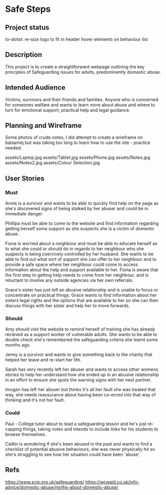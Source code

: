 # Safe Steps

## Project status 
to-dolist:
 re-size logo to fit in header
 hover elements on behaviour list

## Description
This project is to create a straightforward webpage outlining the key principles of Safeguarding issues for adults, predominently domestic abuse.


## Intended Audience
Victims, survivors and their friends and families. Anyone who is concerned for someones welfare and wants to learn more about abuse and where to turn for emotional support, practical help and legal guidance.



## Planning and Wireframe

Some photos of crude notes, I did attempt to create a wireframe on balsamiq but was taking too long to learn how to use the site - practice needed.

assets/Laptop.jpg
assets/Tablet.jpg
assets/Phone.jpg
assets/Notes.jpg
assets/Notes2.jpg
assets/Colour Selection.jpg




## User Stories

### Must

Annie is a survivor and wants to be able to quickly find help on the page as she's discovered signs of being stalked by her abuser and could be in immediate danger.

Phillipa must be able to come to the website and find information regarding  getting herself some support as she suspects she is a victim of domestic abuse.

Fiona is worried about a neighbour and must be able to educate herself as to what she could or should do in regards to her neighbour who she suspects is being coercively controlled by her husband. She wants to be able to find out what sort of support she can offer to her neighbour and to provide a safe space where her neighbour could come to access information about the help and support available to her. Fiona is aware that the first step to getting help needs to come from her neighbour, and is reluctant to involve any outside agencies via her own referrals.

Grace's sister has just left an abusive relationship and is unable to focus or concentrate on practical things. Grace wants to find information about her sisters legal rights and the options that are available to her so she can then discuss things with her sister and help her to move forwards.





### Should 
Amy should visit the website to remind herself of training she has already recieved as a support worker of vulnerable adults. She wants to be able to double check she's remembered the safeguarding criteria she learnt some months ago.

Jenny is a survivor and wants to give something back to the charity that helped her leave and re-start her life. 

Sarah has very recently left her abuser and wants to access other womens stories to help her understand how she ended up in an abusive relationship in an effort to ensure she spots the warning signs with her next partner.

Imogen has left her abuser but thinks it's all her fault she was treated that way, she needs reassurance about having been co-erced into that way of thinking and it's not her fault.



### Could 
Paul - College tutor about to lead a safeguarding lesson and he's just re-capping things, taking notes and intends to include links for his students to browse themselves.

Caitlin is wondering if she's been abused in the past and wants to find a checklist of potential abusive behaviours, she was never physically hit so she's struggling to see how her situation could have been 'abuse'. 


## Refs

https://www.scie.org.uk/safeguarding/
https://wcwaid.co.uk/info-advice/domestic-abuse/myths-about-domestic-abuse/